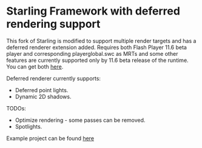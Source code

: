 Starling Framework with deferred rendering support
==================================================

This fork of Starling is modified to support multiple render targets and has a deferred renderer extension added. Requires both Flash Player 11.6 beta player and corresponding playerglobal.swc as MRTs and some other features are currently supported only by 11.6 beta release of the runtime. You can get both [here](https://www.dropbox.com/sh/o7gmvxlze8s922y/h1sRx4JpYx).

Deferred renderer currently supports:

* Deferred point lights.
* Dynamic 2D shadows.

TODOs:

* Optimize rendering - some passes can be removed.
* Spotlights.

Example project can be found [here](https://github.com/Varnius/StarlingDynamicShadows2D)

